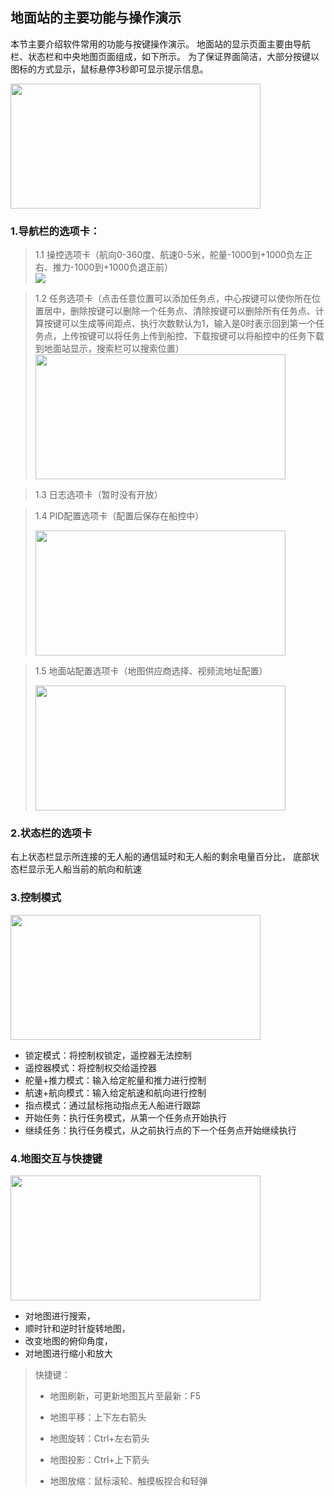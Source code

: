 ## 地面站的主要功能与操作演示
本节主要介绍软件常用的功能与按键操作演示。
地面站的显示页面主要由导航栏、状态栏和中央地图页面组成，如下所示。
为了保证界面简洁，大部分按键以图标的方式显示，鼠标悬停3秒即可显示提示信息。 

<image src="https://raw.githubusercontent.com/udreams/XEducate/main/GControl/Images/Overall%20Ground%20Station.png" width=400 height=200 />  

### 1.导航栏的选项卡：

>1.1 操控选项卡（航向0-360度、航速0-5米，舵量-1000到+1000负左正右、推力-1000到+1000负退正前）  
><image src="https://raw.githubusercontent.com/udreams/XEducate/main/GControl/Images/Manipulation%20tab.png" >

>1.2 任务选项卡（点击任意位置可以添加任务点，中心按键可以使你所在位置居中，删除按键可以删除一个任务点、清除按键可以删除所有任务点、计算按键可以生成等间距点、执行次数默认为1，输入是0时表示回到第一个任务点，上传按键可以将任务上传到船控、下载按键可以将船控中的任务下载到地面站显示，搜索栏可以搜索位置）  
><image src="https://raw.githubusercontent.com/udreams/XEducate/main/GControl/Images/Ground%20Station%20Task%20Mode.png" width=400 height=200 />

>1.3 日志选项卡（暂时没有开放）  

>1.4 PID配置选项卡（配置后保存在船控中）  
> 
><image src="https://raw.githubusercontent.com/udreams/XEducate/main/GControl/Images/Ground%20station%20pid%20configuration.png" width=400 height=200 />

>1.5 地面站配置选项卡（地图供应商选择、视频流地址配置）  
> 
><image src="https://raw.githubusercontent.com/udreams/XEducate/main/GControl/Images/Ground%20Station%20Configuration.png" width=400 height=200 />

### 2.状态栏的选项卡

右上状态栏显示所连接的无人船的通信延时和无人船的剩余电量百分比，
底部状态栏显示无人船当前的航向和航速
### 3.控制模式  

<image src="https://raw.githubusercontent.com/udreams/XEducate/main/GControl/Images/control%20model.png" width=400 height=200 />

* 锁定模式：将控制权锁定，遥控器无法控制
* 遥控器模式：将控制权交给遥控器
* 舵量+推力模式：输入给定舵量和推力进行控制
* 航速+航向模式：输入给定航速和航向进行控制
* 指点模式：通过鼠标拖动指点无人船进行跟踪
* 开始任务：执行任务模式，从第一个任务点开始执行
* 继续任务：执行任务模式，从之前执行点的下一个任务点开始继续执行

### 4.地图交互与快捷键  

<image src="https://raw.githubusercontent.com/udreams/XEducate/main/GControl/Images/Map%20interaction.png" width=400 height=200 />  

* 对地图进行搜索，
* 顺时针和逆时针旋转地图，
* 改变地图的俯仰角度，
* 对地图进行缩小和放大
>快捷键：
> 
> * 地图刷新，可更新地图瓦片至最新：F5
> 
>* 地图平移：上下左右箭头
> 
>* 地图旋转：Ctrl+左右箭头
> 
>* 地图投影：Ctrl+上下箭头
> 
>* 地图放缩：鼠标滚轮、触摸板捏合和轻弹
